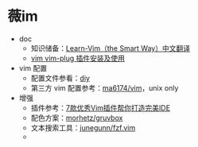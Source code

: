 # 薇im

-   doc
    -   知识储备：[Learn-Vim（the Smart Way）中文翻译](./tutorials/README.md)
    -   [vim vim-plug 插件安装及使用](https://www.cnblogs.com/zhaodehua/articles/15108744.html)
-   vim 配置
    -   配置文件参看：[diy](./diy/readme.md)
    -   第三方 vim 配置参考：[ma6174/vim](https://github.com/ma6174/vim.git)，unix only
-   增强
    -   插件参考：[7款优秀Vim插件帮你打造完美IDE](https://www.jiqizhixin.com/articles/2020-06-05-4)
    -   配色方案：[morhetz/gruvbox](https://github.com/morhetz/gruvbox.git)
    -   文本搜索工具：[junegunn/fzf.vim](https://github.com/junegunn/fzf.vim.git)
    -   
